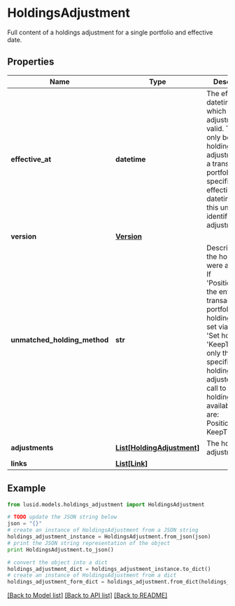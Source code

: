 # HoldingsAdjustment

Full content of a holdings adjustment for a single portfolio and effective date.

## Properties
Name | Type | Description | Notes
------------ | ------------- | ------------- | -------------
**effective_at** | **datetime** | The effective datetime from which the adjustment is valid. There can only be one holdings adjustment for a transaction portfolio at a specific effective datetime, so this uniquely identifies the adjustment. | 
**version** | [**Version**](Version.md) |  | 
**unmatched_holding_method** | **str** | Describes how the holdings were adjusted. If &#39;PositionToZero&#39; the entire transaction portfolio&#39;s holdings were set via a call to &#39;Set holdings&#39;. If &#39;KeepTheSame&#39; only the specified holdings were adjusted via a call to &#39;Adjust holdings&#39;. The available values are: PositionToZero, KeepTheSame | 
**adjustments** | [**List[HoldingAdjustment]**](HoldingAdjustment.md) | The holding adjustments. | 
**links** | [**List[Link]**](Link.md) |  | [optional] 

## Example

```python
from lusid.models.holdings_adjustment import HoldingsAdjustment

# TODO update the JSON string below
json = "{}"
# create an instance of HoldingsAdjustment from a JSON string
holdings_adjustment_instance = HoldingsAdjustment.from_json(json)
# print the JSON string representation of the object
print HoldingsAdjustment.to_json()

# convert the object into a dict
holdings_adjustment_dict = holdings_adjustment_instance.to_dict()
# create an instance of HoldingsAdjustment from a dict
holdings_adjustment_form_dict = holdings_adjustment.from_dict(holdings_adjustment_dict)
```
[[Back to Model list]](../README.md#documentation-for-models) [[Back to API list]](../README.md#documentation-for-api-endpoints) [[Back to README]](../README.md)


